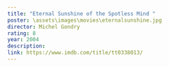 ```yaml
---
title: "Eternal Sunshine of the Spotless Mind "
poster: \assets\images\movies\eternalsunshine.jpg
director: Michel Gondry
rating: 8
year: 2004
description:
link: https://www.imdb.com/title/tt0338013/
---
```

